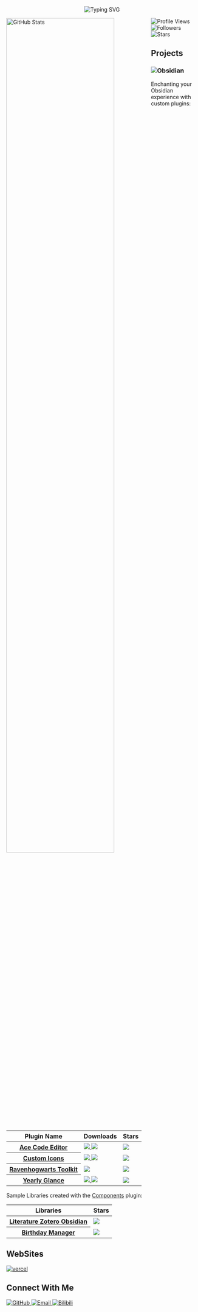 
<div >
  <div align="center">
    <img src="https://readme-typing-svg.demolab.com?font=Fira+Code&pause=1000&color=6F3381&center=true&vCenter=true&random=false&width=435&lines=A+Passionate+Developer;Obsidian+Plugin+Creator;Knowledge+Management+Explorer" alt="Typing SVG" />
  </div>

  <p>
  <img align="left" src="https://github-readme-stats.vercel.app/api?username=RavenHogWarts&show_icons=true&theme=nightowl&hide_border=true&include_all_commits=true&count_private=true" alt="GitHub Stats" width="75%"/>
  <p>
    <img src="https://komarev.com/ghpvc/?username=RavenHogWarts&color=blueviolet&style=for-the-badge" alt="Profile Views"/>
    <img src="https://img.shields.io/github/followers/RavenHogWarts?style=for-the-badge&color=purple&labelColor=black" alt="Followers"/>
    <img src="https://img.shields.io/github/stars/RavenHogWarts?style=for-the-badge&color=yellow&labelColor=black" alt="Stars"/>
  </p>
</p>
</div>



## Projects

### <img src="https://img.shields.io/badge/Obsidian-7C3AED?style=for-the-badge&logo=obsidian&logoColor=white" alt="Obsidian"/>

Enchanting your Obsidian experience with custom plugins:

<table>
  <thead>
    <tr>
      <th scope="col">Plugin Name</th>
      <th scope="col">Downloads</th>
      <th scope="col">Stars</th>
    </tr>
  </thead>
  <tbody>
    <tr>
      <th scope="row">
        <a href="https://github.com/RavenHogWarts/obsidian-ace-code-editor">Ace Code Editor</a>
      </th>
      <td>
        <a href="https://obsidian.md/plugins?id=ace-code-editor">
          <img src="https://img.shields.io/badge/dynamic/json?logo=obsidian&color=%23483699&label=downloads&query=%24%5B%22ace-code-editor%22%5D.downloads&url=https%3A%2F%2Fraw.githubusercontent.com%2Fobsidianmd%2Fobsidian-releases%2Fmaster%2Fcommunity-plugin-stats.json"/>
        </a>
        <a href="https://github.com/RavenHogWarts/obsidian-ace-code-editor/release/latest">
          <img src="https://img.shields.io/github/downloads/RavenHogWarts/obsidian-ace-code-editor/total?style=flat&label=Total%20Downloads"/>
        </a>
      </td>
      <td>
        <img src="https://img.shields.io/github/stars/RavenHogWarts/obsidian-ace-code-editor?style=flat"/>
      </td>
    </tr>
    <tr>
      <th scope="row">
        <a href="https://github.com/RavenHogWarts/obsidian-custom-icons">Custom Icons</a>
      </th>
      <td>
        <a href="https://obsidian.md/plugins?id=custom-sidebar-icons">
          <img src="https://img.shields.io/badge/dynamic/json?logo=obsidian&color=%23483699&label=downloads&query=%24%5B%22custom-sidebar-icons%22%5D.downloads&url=https%3A%2F%2Fraw.githubusercontent.com%2Fobsidianmd%2Fobsidian-releases%2Fmaster%2Fcommunity-plugin-stats.json"/>
        </a>
        <a href="https://github.com/RavenHogWarts/obsidian-custom-icons/release/latest">
          <img src="https://img.shields.io/github/downloads/RavenHogWarts/obsidian-custom-icons/total?style=flat&label=Total%20Downloads"/>
        </a>
      </td>
      <td>
        <img src="https://img.shields.io/github/stars/RavenHogWarts/obsidian-custom-icons?style=flat"/>
      </td>
    </tr>
    <tr>
      <th scope="row">
        <a href="https://github.com/RavenHogWarts/obsidian-ravenhogwarts-toolkit">Ravenhogwarts Toolkit</a>
      </th>
      <td>
        <a href="https://github.com/RavenHogWarts/obsidian-ravenhogwarts-toolkit/release/latest">
          <img src="https://img.shields.io/github/downloads/RavenHogWarts/obsidian-ravenhogwarts-toolkit/total?style=flat&label=Total%20Downloads"/>
        </a>
      </td>
      <td>
        <img src="https://img.shields.io/github/stars/RavenHogWarts/obsidian-ravenhogwarts-toolkit?style=flat"/>
      </td>
    </tr>
    <tr>
      <th scope="row">
        <a href="https://github.com/Moyf/yearly-glance">Yearly Glance</a>
      </th>
      <td>
        <a href="https://obsidian.md/plugins?id=yearly-glance">
          <img src="https://img.shields.io/badge/dynamic/json?logo=obsidian&color=%23483699&label=downloads&query=%24%5B%22yearly-glance%22%5D.downloads&url=https%3A%2F%2Fraw.githubusercontent.com%2Fobsidianmd%2Fobsidian-releases%2Fmaster%2Fcommunity-plugin-stats.json"/>
        </a>
        <a href="https://github.com/Moyf/yearly-glance/release/latest">
          <img src="https://img.shields.io/github/downloads/Moyf/yearly-glance/total?style=flat&label=Total%20Downloads"/>
        </a>
      </td>
      <td>
        <img src="https://img.shields.io/github/stars/Moyf/yearly-glance?style=flat"/>
      </td>
    </tr>
  </tbody>
</table>

Sample Libraries created with the [Components](https://cp.cc1234.cc/) plugin:

<table>
  <thead>
    <tr>
      <th scope="col">Libraries</th>
      <th scope="col">Stars</th>
    </tr>
  </thead>
  <tbody>
    <tr>
      <th scope="row">
        <a href="https://github.com/RavenHogWarts/Literature-Zotero-Obsidian">Literature Zotero Obsidian</a>
      </th>
      <td>
        <img src="https://img.shields.io/github/stars/RavenHogWarts/Literature-Zotero-Obsidian?style=flat"/>
      </td>
    </tr>
    <tr>
      <th scope="row">
        <a href="https://github.com/RavenHogWarts/Birthday-Manager">Birthday Manager</a>
      </th>
      <td>
        <img src="https://img.shields.io/github/stars/RavenHogWarts/Birthday-Manager?style=flat"/>
      </td>
    </tr>
  </tbody>
</table>

## WebSites
<a href="https://docs.ravenhogwarts.top/">
    <img src="https://img.shields.io/badge/vercel-docs-000000?style=for-the-badge&logo=vercel&logoColor=white" alt="vercel"/>
  </a>

## Connect With Me

<p>
  <a href="https://github.com/RavenHogWarts/RavenHogWarts/issues">
    <img src="https://img.shields.io/badge/GitHub-181717?style=for-the-badge&logo=github&logoColor=white" alt="GitHub"/>
  </a>
  <a href="MailTo:fengyj120@163.com">
    <img src="https://img.shields.io/badge/Email-D14836?style=for-the-badge&logo=gmail&logoColor=white" alt="Email"/>
  </a>
  <a href="https://space.bilibili.com/343113645">
    <img src="https://img.shields.io/badge/bilibili-00A1D6?style=for-the-badge&logo=bilibili&logoColor=white" alt="Bilibili"/>
  </a>
</p>